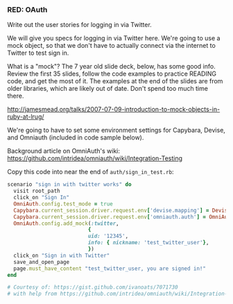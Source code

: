 ### RED: OAuth

Write out the user stories for logging in via Twitter.

We will give you specs for logging in via Twitter here. We're going to use a mock object, so that we don't have to actually connect via the internet to Twitter to test sign in.

What is a "mock"? The 7 year old slide deck, below, has some good info. Review the first 35 slides, follow the code examples to practice READING code, and get the most of it. The examples at the end of the slides are from older libraries, which are likely out of date. Don't spend too much time there.

http://jamesmead.org/talks/2007-07-09-introduction-to-mock-objects-in-ruby-at-lrug/

We're going to have to set some environment settings for Capybara, Devise, and Omniauth (included in code sample below).

Background article on OmniAuth's wiki: https://github.com/intridea/omniauth/wiki/Integration-Testing

Copy this code into near the end of `auth/sign_in_test.rb`:
```ruby
scenario "sign in with twitter works" do
  visit root_path
  click_on "Sign In"
  OmniAuth.config.test_mode = true
  Capybara.current_session.driver.request.env['devise.mapping'] = Devise.mappings[:user]
  Capybara.current_session.driver.request.env['omniauth.auth'] = OmniAuth.config.mock_auth[:twitter]
  OmniAuth.config.add_mock(:twitter,
                          {
                          uid: '12345',
                          info: { nickname: 'test_twitter_user'},
                          })
  click_on "Sign in with Twitter"
  save_and_open_page
  page.must_have_content "test_twitter_user, you are signed in!"
end

# Courtesy of: https://gist.github.com/ivanoats/7071730
# with help from https://github.com/intridea/omniauth/wiki/Integration-Testing
```



